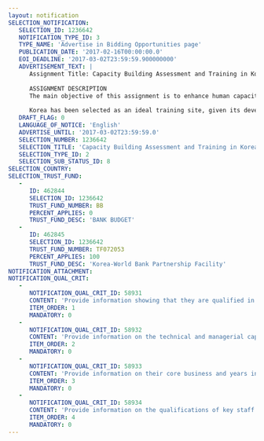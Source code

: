 ```yaml
---
layout: notification
SELECTION_NOTIFICATION: 
   SELECTION_ID: 1236642
   NOTIFICATION_TYPE_ID: 3
   TYPE_NAME: 'Advertise in Bidding Opportunities page'
   PUBLICATION_DATE: '2017-02-16T00:00:00.0'
   EOI_DEADLINE: '2017-03-02T23:59:59.900000000'
   ADVERTISEMENT_TEXT: |
      Assignment Title: Capacity Building Assessment and Training in Korea on ICT based Land Management Systems 
      
      ASSIGNMENT DESCRIPTION
      The main objective of this assignment is to enhance human capacity for the design and implementation of modernized ICT-based Land Information and Management Systems in the public and private sectors in selected developing countries (the Clients) by conducting diagnostic analysis on ICT-related capacity, providing training programs and knowledge exchange, and dissemination of lessons.
      
      Korea has been selected as an ideal training site, given its development trajectory and wealth of experience in the land administration sector. Korea was able to establish its own advanced land management capacity in a short period of time owing to the development of a land information system named the Korea Land Information System (KLIS). Today, the KLIS is one of the two central pillars that buttress the e-government system, which is globally recognized as a leader. The Korean experience of linking the KLIS to a world-class e-Government will raise the selected developing countries awareness and knowledge for improving land administration services and creating further meaningful linkages that have wider development impacts.
   DRAFT_FLAG: 0
   LANGUAGE_OF_NOTICE: 'English'
   ADVERTISE_UNTIL: '2017-03-02T23:59:59.0'
   SELECTION_NUMBER: 1236642
   SELECTION_TITLE: 'Capacity Building Assessment and Training in Korea on ICT based Land Management Systems'
   SELECTION_TYPE_ID: 2
   SELECTION_SUB_STATUS_ID: 8
SELECTION_COUNTRY: 
SELECTION_TRUST_FUND: 
   - 
      ID: 462844
      SELECTION_ID: 1236642
      TRUST_FUND_NUMBER: BB
      PERCENT_APPLIES: 0
      TRUST_FUND_DESC: 'BANK BUDGET'
   - 
      ID: 462845
      SELECTION_ID: 1236642
      TRUST_FUND_NUMBER: TF072053
      PERCENT_APPLIES: 100
      TRUST_FUND_DESC: 'Korea-World Bank Partnership Facility'
NOTIFICATION_ATTACHMENT: 
NOTIFICATION_QUAL_CRIT: 
   - 
      NOTIFICATION_QUAL_CRIT_ID: 58931
      CONTENT: 'Provide information showing that they are qualified in the field of the assignment.'
      ITEM_ORDER: 1
      MANDATORY: 0
   - 
      NOTIFICATION_QUAL_CRIT_ID: 58932
      CONTENT: 'Provide information on the technical and managerial capabilities of the firm.'
      ITEM_ORDER: 2
      MANDATORY: 0
   - 
      NOTIFICATION_QUAL_CRIT_ID: 58933
      CONTENT: 'Provide information on their core business and years in business.'
      ITEM_ORDER: 3
      MANDATORY: 0
   - 
      NOTIFICATION_QUAL_CRIT_ID: 58934
      CONTENT: 'Provide information on the qualifications of key staff.'
      ITEM_ORDER: 4
      MANDATORY: 0
---
```

